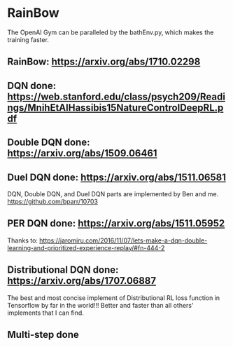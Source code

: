 # RainBow

The OpenAI Gym can be paralleled by the bathEnv.py, which makes the training faster.

## RainBow: https://arxiv.org/abs/1710.02298

## DQN done: https://web.stanford.edu/class/psych209/Readings/MnihEtAlHassibis15NatureControlDeepRL.pdf

## Double DQN done: https://arxiv.org/abs/1509.06461

## Duel DQN done: https://arxiv.org/abs/1511.06581

DQN, Double DQN, and Duel DQN parts are implemented by Ben and me. https://github.com/bparr/10703

## PER DQN done: https://arxiv.org/abs/1511.05952

Thanks to: https://jaromiru.com/2016/11/07/lets-make-a-dqn-double-learning-and-prioritized-experience-replay/#fn-444-2

## Distributional DQN done: https://arxiv.org/abs/1707.06887

The best and most concise implement of Distributional RL loss function in Tensorflow by far in the world!!!
Better and faster than all others' implements that I can find.

## Multi-step done
